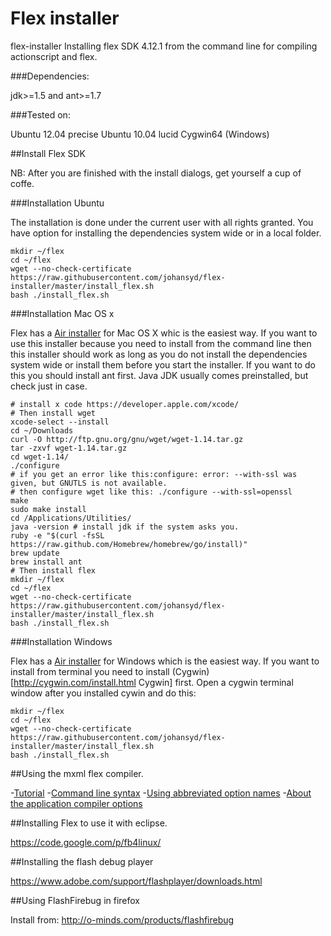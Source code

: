 Flex installer
==============

flex-installer Installing flex SDK 4.12.1 from the command line for compiling actionscript and flex.

###Dependencies:

jdk>=1.5 and ant>=1.7

###Tested on:

Ubuntu 12.04 precise
Ubuntu 10.04 lucid
Cygwin64 (Windows)

##Install Flex SDK
    
NB: After you are finished with the install dialogs, get yourself a cup of coffe.

###Installation Ubuntu

The installation is done under the current user with all rights granted. You have option for installing the dependencies system wide or in a local folder.

    mkdir ~/flex
    cd ~/flex
    wget --no-check-certificate https://raw.githubusercontent.com/johansyd/flex-installer/master/install_flex.sh
    bash ./install_flex.sh

###Installation Mac OS x

Flex has a [Air installer](http://flex.apache.org/installer.html) for Mac OS X whic is the easiest way.
If you want to use this installer because you need to install from the command line then this installer should work as long as you do not install the dependencies system wide or install them before you start the installer. If you want to do this you should install ant first. Java JDK usually comes preinstalled, but check just in case.

    # install x code https://developer.apple.com/xcode/
    # Then install wget
    xcode-select --install
    cd ~/Downloads
    curl -O http://ftp.gnu.org/gnu/wget/wget-1.14.tar.gz
    tar -zxvf wget-1.14.tar.gz
    cd wget-1.14/
    ./configure 
    # if you get an error like this:configure: error: --with-ssl was given, but GNUTLS is not available. 
    # then configure wget like this: ./configure --with-ssl=openssl
    make
    sudo make install
    cd /Applications/Utilities/
    java -version # install jdk if the system asks you. 
    ruby -e "$(curl -fsSL https://raw.github.com/Homebrew/homebrew/go/install)"
    brew update
    brew install ant
    # Then install flex
    mkdir ~/flex
    cd ~/flex
    wget --no-check-certificate https://raw.githubusercontent.com/johansyd/flex-installer/master/install_flex.sh
    bash ./install_flex.sh

###Installation Windows

Flex has a [Air installer](http://flex.apache.org/installer.html) for Windows which is the easiest way. 
If you want to install from terminal you need to install (Cygwin)[http://cygwin.com/install.html Cygwin] first.
Open a cygwin terminal window after you installed cywin and do this:

    mkdir ~/flex
    cd ~/flex
    wget --no-check-certificate https://raw.githubusercontent.com/johansyd/flex-installer/master/install_flex.sh
    bash ./install_flex.sh

##Using the mxml flex compiler.

-[Tutorial](http://help.adobe.com/en_US/flex/using/WS2db454920e96a9e51e63e3d11c0bf69084-7fcc.html)
-[Command line syntax](http://help.adobe.com/en_US/flex/using/WS2db454920e96a9e51e63e3d11c0bf69084-7ab6.html)
-[Using abbreviated option names](http://help.adobe.com/en_US/flex/using/WS2db454920e96a9e51e63e3d11c0bf67670-7ff6.html)
-[About the application compiler options](http://help.adobe.com/en_US/flex/using/WS2db454920e96a9e51e63e3d11c0bf69084-7a92.html)

##Installing Flex to use it with eclipse.

https://code.google.com/p/fb4linux/

##Installing the flash debug player

https://www.adobe.com/support/flashplayer/downloads.html

##Using FlashFirebug in firefox

Install from: http://o-minds.com/products/flashfirebug
